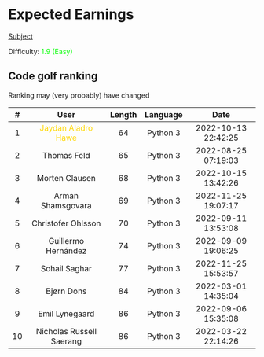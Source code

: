 # Expected Earnings

[Subject](https://open.kattis.com/problems/expectedearnings)

Difficulty: <span style="color:lime">1.9 (Easy)</span>

## Code golf ranking

Ranking may (very probably) have changed

|  # |           User           | Length | Language |         Date        |
|:--:|:------------------------:|:------:|:--------:|:-------------------:|
| 1  | <span style="color:gold">Jaydan Aladro Hawe </span>       | 64     | Python 3 | 2022-10-13 22:42:25 |
| 2  | Thomas Feld              | 65     | Python 3 | 2022-08-25 07:19:03 |
| 3  | Morten Clausen           | 68     | Python 3 | 2022-10-15 13:42:26 |
| 4  | Arman Shamsgovara        | 69     | Python 3 | 2022-11-25 19:07:17 |
| 5  | Christofer Ohlsson       | 70     | Python 3 | 2022-09-11 13:53:08 |
| 6  | Guillermo Hernández      | 74     | Python 3 | 2022-09-09 19:06:25 |
| 7  | Sohail Saghar            | 77     | Python 3 | 2022-11-25 15:53:57 |
| 8  | Bjørn Dons               | 84     | Python 3 | 2022-03-01 14:35:04 |
| 9  | Emil Lynegaard           | 86     | Python 3 | 2022-09-06 15:35:08 |
| 10 | Nicholas Russell Saerang | 86     | Python 3 | 2022-03-22 22:14:26 |
